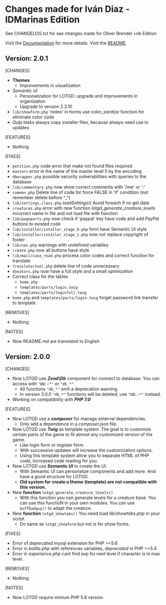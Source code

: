 # Changes made for Iván Diaz - IDMarinas Edition #
See CHANGELOG.txt for see changes made for Oliver Brendel +nb Edition

Visit the [Documentation](https://bitbucket.org/idmarinas/lotgd-game/wiki/Home) for more details.
Visit the [README](https://bitbucket.org/idmarinas/lotgd-game/src/master/README.md?fileviewer=file-view-default).

## Version: 2.0.1
[CHANGES]

* **Themes**
    * Improvements in visualization
* *Semantic UI*
    * Personalization for LOTGD: upgrade and improvements in organization
    * Upgrade to version 2.2.10
* `lib/showform.php` 'notes' in forms use *color_sanitize* function for eliminate color code
* *Gulp tasks* always copy installer files, because always need use in updates

[FEATURES]

* Nothing

[FIXES]

* `petition.php` code error that make not found files required
* `masters` error in the name of the master level 5 by the encoding
* `dbwrapper.php` possible security vulnerabilities with queries to the database
* `lib/commentary.php` now show correct comments with '/me' or ':'
* `common.php` Delete line of code for force FALSE in 'if' condition (not remember delete before ^_^)
* `lib/settings.class.php` *loadSettings()* Avoid foreach if no get data
* `creatures.php` error with new function *lotgd_generate_creature_levels* incorrect name in file and not load file with function
* `lib/pageparts.php` now check if 'paypal' key have code and add PayPal buttons to existed code
* `lib/installer/intaller_stage_0.php` form have Semantic UI style
* `lib/installer/intaller_stage_1.php` now not replace copyright of footer
* `lib/nav.php` warnings with undefined variables
* `create.php` now all buttons have style
* `lib/mail/case_read.php` process color codes and correct function for translate
* `translatortool.php` delete line of code unnecessary
* `donators.php` now have a full style and a small optimization
* Correct class for the tables
    * `home.php`
    * `templates/parts/login.twig`
    * `templates/parts/loginfull.twig`
* `home.php` and `templates/parts/login.twig` forget password link transfer to template

[REMOVES]

* Nothing

[NOTES]

* Now README.md are translated to English


## Version: 2.0.0
[CHANGES]

* Now LOTGD use ***Zend\Db*** component for connect to database. You can access with `"DB::*"` or `"db_*"`
	* All functions `"db_*"` emit a deprecation warning.
	* In version 3.0.0 `"db_*"` functions will be deleted, use `"DB::*"` instead.
* Working on compatibility with ***PHP 7.0***

[FEATURES]

* Now LOTGD use a ***composer*** for manage external dependencies.
	* Only add a dependence in a *composer.json* file.
* Now LOTGD use ***Twig*** as template system. The goal is to customize certain parts of the game to fit almost any customized version of the game.
	* Like login form or register form.
	* With successive updates will increase the customization options.
	* Using this template system allow you to separate HTML of PHP code, increased code reading for you.
* Now LOTGD use ***Semantic UI*** to create the UI.
	* With Semantic UI can personalize components and add more. And have a good structure for LOTGD.
    * **Old system for create a theme (template) are not compatible with this version.**
* New **function** `lotgd_generate_creature_levels()`
	* With this function you can generate levels for a creature base. You can use this functioN in your own modules. You can use `buffbadguy()` to adapt the creature.
* New **function** `lotgd_showtabs()` You need load *lib/showtabs.php* in your script.
    * Do same as `lotgd_showform` but not is for show forms.

[FIXES]

* Error of *deprecated* mysql extension for PHP >=5.6
* Error in *battle.php* with references variables, *deprecated* in PHP >=5.4
* Error in *experience.php* cant find exp for next level if character is in max level.

[REMOVES]

* Nothing

[NOTES]

* Now LOTGD require minium PHP 5.6 version
